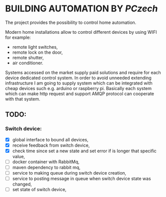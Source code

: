 # BUILDING AUTOMATION BY *PCzech*

The project provides the possibility to control home automation.

Modern home installations allow to control different devices by using WIFI for example:
 - remote light switches,
 - remote lock on the door,
 - remote shutter,
 - air conditioner.

Systems accessed on the market supply paid solutions and require for each device dedicated control system.
In order to avoid unneeded extending infrastructure I am going to supply system which can be integrated with cheap 
devices such e.g. arduino or raspberry pi. Basically  each system which can make http request and support AMQP protocol
can cooperate with that system.


## TODO:

### Switch device:
- [x] global interface to bound all devices,
- [x] receive feedback from switch device,
- [x] check time since set a new state and set error if is longer that specific value,
- [ ] docker container with RabbitMq,
- [ ] maven dependency to rabbit mq,
- [ ] service to making queue during switch device creation,
- [ ] service to posting message in queue when switch device state was changed,
- [ ] set state of switch device,